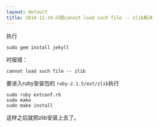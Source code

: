 ```yaml
---
layout: default
title: 2014-12-24-问题cannot load such file -- zlib解决
---
```



执行

	sudo gem install jekyll

时报错：

	cannot load such file -- zlib

要进入ruby安装包的 `ruby-2.1.5/ext/zlib`执行

	sudo ruby extconf.rb
	sudo make
	sudo make install

这样之后就把zlib安装上去了。 

